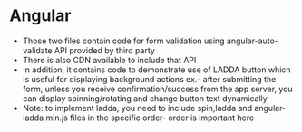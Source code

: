 # Angular
- Those two files contain code for form validation using angular-auto-validate API provided by third party
- There is also CDN available to include that API
- In addition, it contains code to demonstrate use of LADDA button which is useful for displaying background actions ex.- after submitting the form, unless you receive confirmation/success from the app server, you can display spinning/rotating and change button text dynamically
- Note: to implement ladda, you need to include spin,ladda and angular-ladda min.js files in the specific order- order is important here

